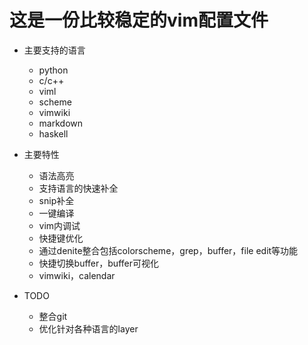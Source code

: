 这是一份比较稳定的vim配置文件
===========================
* 主要支持的语言
    - python
    - c/c++
    - viml
    - scheme
    - vimwiki
    - markdown
    - haskell

* 主要特性
    - 语法高亮
    - 支持语言的快速补全
    - snip补全
    - 一键编译
    - vim内调试
    - 快捷键优化
    - 通过denite整合包括colorscheme，grep，buffer，file edit等功能
    - 快捷切换buffer，buffer可视化
    - vimwiki，calendar

* TODO
    - 整合git
    - 优化针对各种语言的layer

